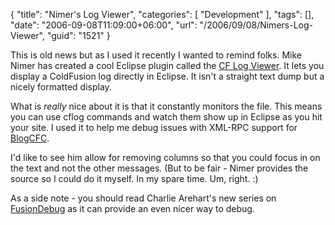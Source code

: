 {
	"title": "Nimer's Log Viewer",
	"categories": [
		"Development"
	],
	"tags": [],
	"date": "2006-09-08T11:09:00+06:00",
	"url": "/2006/09/08/Nimers-Log-Viewer",
	"guid": "1521"
}

This is old news but as I used it recently I wanted to remind folks. Mike Nimer has created a cool Eclipse plugin called the <a href="http://www.mikenimer.com/eclipse/logviewer/index.cfm">CF Log Viewer</a>. It lets you display a ColdFusion log directly in Eclipse. It isn't a straight text dump but a nicely formatted display.

What is <i>really</i> nice about it is that it constantly monitors the file. This means you can use cflog commands and watch them show up in Eclipse as you hit your site. I used it to help me debug issues with XML-RPC support for <a href="http://www.blogcfc.com">BlogCFC</a>. 

I'd like to see him allow for removing columns so that you could focus in on the text and not the other messages. (But to be fair - Nimer provides the source so I could do it myself. In my spare time. Um, right. :)

As a side note - you should read Charlie Arehart's new series on <a href="http://carehart.org/blog/client/index.cfm/2006/9/6/fusiondebug_part1">FusionDebug</a> as it can provide an even nicer way to debug.